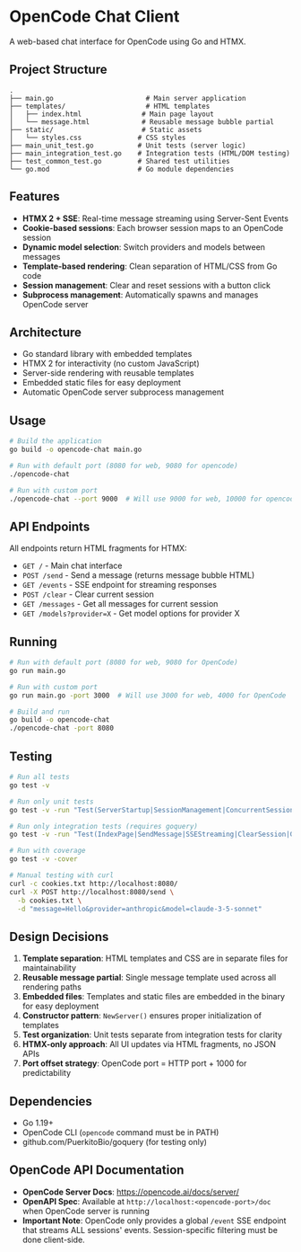 # OpenCode Chat Client

A web-based chat interface for OpenCode using Go and HTMX.

## Project Structure

```
.
├── main.go                       # Main server application
├── templates/                    # HTML templates
│   ├── index.html               # Main page layout
│   └── message.html             # Reusable message bubble partial
├── static/                      # Static assets
│   └── styles.css              # CSS styles
├── main_unit_test.go           # Unit tests (server logic)
├── main_integration_test.go    # Integration tests (HTML/DOM testing)
├── test_common_test.go         # Shared test utilities
└── go.mod                      # Go module dependencies
```

## Features

- **HTMX 2 + SSE**: Real-time message streaming using Server-Sent Events
- **Cookie-based sessions**: Each browser session maps to an OpenCode session
- **Dynamic model selection**: Switch providers and models between messages
- **Template-based rendering**: Clean separation of HTML/CSS from Go code
- **Session management**: Clear and reset sessions with a button click
- **Subprocess management**: Automatically spawns and manages OpenCode server

## Architecture

- Go standard library with embedded templates
- HTMX 2 for interactivity (no custom JavaScript)
- Server-side rendering with reusable templates
- Embedded static files for easy deployment
- Automatic OpenCode server subprocess management

## Usage

```bash
# Build the application
go build -o opencode-chat main.go

# Run with default port (8080 for web, 9080 for opencode)
./opencode-chat

# Run with custom port
./opencode-chat --port 9000  # Will use 9000 for web, 10000 for opencode
```

## API Endpoints

All endpoints return HTML fragments for HTMX:

- `GET /` - Main chat interface
- `POST /send` - Send a message (returns message bubble HTML)
- `GET /events` - SSE endpoint for streaming responses
- `POST /clear` - Clear current session
- `GET /messages` - Get all messages for current session
- `GET /models?provider=X` - Get model options for provider X

## Running

```bash
# Run with default port (8080 for web, 9080 for OpenCode)
go run main.go

# Run with custom port
go run main.go -port 3000  # Will use 3000 for web, 4000 for OpenCode

# Build and run
go build -o opencode-chat
./opencode-chat -port 8080
```

## Testing

```bash
# Run all tests
go test -v

# Run only unit tests
go test -v -run "Test(ServerStartup|SessionManagement|ConcurrentSessions)"

# Run only integration tests (requires goquery)
go test -v -run "Test(IndexPage|SendMessage|SSEStreaming|ClearSession|GetMessages|ProviderModelSelection|SSEEndpoint|HTMXHeaders)"

# Run with coverage
go test -v -cover

# Manual testing with curl
curl -c cookies.txt http://localhost:8080/
curl -X POST http://localhost:8080/send \
  -b cookies.txt \
  -d "message=Hello&provider=anthropic&model=claude-3-5-sonnet"
```

## Design Decisions

1. **Template separation**: HTML templates and CSS are in separate files for maintainability
2. **Reusable message partial**: Single message template used across all rendering paths
3. **Embedded files**: Templates and static files are embedded in the binary for easy deployment
4. **Constructor pattern**: `NewServer()` ensures proper initialization of templates
5. **Test organization**: Unit tests separate from integration tests for clarity
6. **HTMX-only approach**: All UI updates via HTML fragments, no JSON APIs
7. **Port offset strategy**: OpenCode port = HTTP port + 1000 for predictability

## Dependencies

- Go 1.19+
- OpenCode CLI (`opencode` command must be in PATH)
- github.com/PuerkitoBio/goquery (for testing only)

## OpenCode API Documentation

- **OpenCode Server Docs**: https://opencode.ai/docs/server/
- **OpenAPI Spec**: Available at `http://localhost:<opencode-port>/doc` when OpenCode server is running
- **Important Note**: OpenCode only provides a global `/event` SSE endpoint that streams ALL sessions' events. Session-specific filtering must be done client-side.